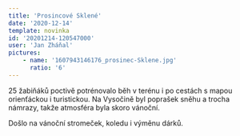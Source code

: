 ```yaml
---
title: 'Prosincové Sklené'
date: '2020-12-14'
template: novinka
id: '20201214-120547000'
user: 'Jan Zháňal'
pictures:
    - name: '1607943146176_prosinec-Sklene.jpg'
      ratio: '6'
---
```

25 žabiňáků poctivě potrénovalo běh v terénu i po cestách s mapou orienťáckou i turistickou. Na Vysočině byl poprašek sněhu a trocha námrazy, takže atmosféra byla skoro vánoční.

Došlo na vánoční stromeček, koledu i výměnu dárků.
